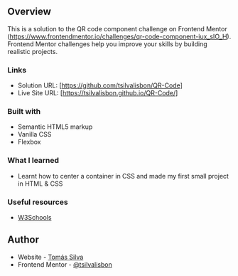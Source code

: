 ## Overview
This is a solution to the QR code component challenge on Frontend Mentor (https://www.frontendmentor.io/challenges/qr-code-component-iux_sIO_H). Frontend Mentor challenges help you improve your skills by building realistic projects. 

### Links

- Solution URL: [https://github.com/tsilvalisbon/QR-Code]
- Live Site URL: [https://tsilvalisbon.github.io/QR-Code/]

### Built with

- Semantic HTML5 markup
- Vanilla CSS
- Flexbox

### What I learned

- Learnt how to center a container in CSS and made my first small project in HTML & CSS

### Useful resources

- [W3Schools](https://www.w3schools.com/) 

## Author

- Website - [Tomás Silva](https://github.com/tsilvalisbon)
- Frontend Mentor - [@tsilvalisbon](https://www.frontendmentor.io/profile/tsilvalisbon)
